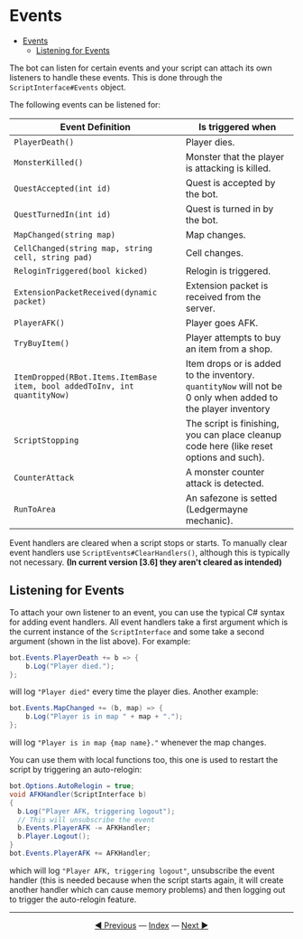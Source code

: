 # Events

- [Events](#events)
  - [Listening for Events](#listening-for-events)

The bot can listen for certain events and your script can attach its own listeners to handle these events. This is done through the `ScriptInterface#Events` object.

The following events can be listened for:

| Event Definition | Is triggered when |
|---|---|
| `PlayerDeath()` | Player dies. |
| `MonsterKilled()` | Monster that the player is attacking is killed. |
| `QuestAccepted(int id)` | Quest is accepted by the bot. |
| `QuestTurnedIn(int id)` | Quest is turned in by the bot. |
| `MapChanged(string map)` | Map changes. |
| `CellChanged(string map, string cell, string pad)` | Cell changes. |
| `ReloginTriggered(bool kicked)` | Relogin is triggered. |
| `ExtensionPacketReceived(dynamic packet)` | Extension packet is received from the server. |
| `PlayerAFK()` | Player goes AFK. |
| `TryBuyItem()` | Player attempts to buy an item from a shop. |
| `ItemDropped(RBot.Items.ItemBase item, bool addedToInv, int quantityNow)` | Item drops or is added to the inventory. `quantityNow` will not be 0 only when added to the player inventory |
| `ScriptStopping` | The script is finishing, you can place cleanup code here (like reset options and such). |
| `CounterAttack` | A monster counter attack is detected. |
| `RunToArea` | An safezone is setted (Ledgermayne mechanic). |

Event handlers are cleared when a script stops or starts. To manually clear event handlers use `ScriptEvents#ClearHandlers()`, although this is typically not necessary. **(In current version [3.6] they aren't cleared as intended)**

## Listening for Events

To attach your own listener to an event, you can use the typical C# syntax for adding event handlers. All event handlers take a first argument which is the current instance of the `ScriptInterface` and some take a second argument (shown in the list above). For example:

```csharp
bot.Events.PlayerDeath += b => {
    b.Log("Player died.");
};
```

will log `"Player died"` every time the player dies. Another example:

```csharp
bot.Events.MapChanged += (b, map) => {
    b.Log("Player is in map " + map + ".");
};
```

will log `"Player is in map {map name}."` whenever the map changes.

You can use them with local functions too, this one is used to restart the script by triggering an auto-relogin:

```csharp
bot.Options.AutoRelogin = true;
void AFKHandler(ScriptInterface b)
{
  b.Log("Player AFK, triggering logout");
  // This will unsubscribe the event
  b.Events.PlayerAFK -= AFKHandler;
  b.Player.Logout();
}
bot.Events.PlayerAFK += AFKHandler;
``` 

which will log `"Player AFK, triggering logout"`, unsubscribe the event handler (this is needed because when the script starts again, it will create another handler which can cause memory problems) and then logging out to trigger the auto-relogin feature.

---------
<center><a href="Inventory and Bank" title="Inventory & Bank">◄ Previous</a> — <a href="/Rbot-Scripts/" title="Back to Index">Index</a> — <a href="Packets" title="Packets">Next ►</a></center>
